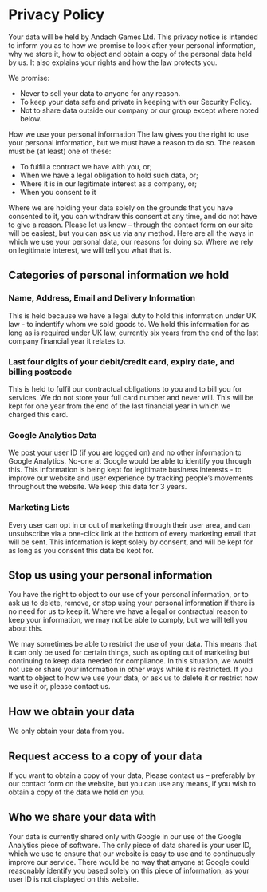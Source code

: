 # Privacy Policy
Your data will be held by Andach Games Ltd. This privacy notice is intended to inform you as to how we promise to look after your personal information, why we store it, how to object and obtain a copy of the personal data held by us. It also explains your rights and how the law protects you. 

We promise:
* Never to sell your data to anyone for any reason. 
* To keep your data safe and private in keeping with our Security Policy.
* Not to share data outside our company or our group except where noted below. 

How we use your personal information
The law gives you the right to use your personal information, but we must have a reason to do so. The reason must be (at least) one of these:

* To fulfil a contract we have with you, or;
* When we have a legal obligation to hold such data, or;
* Where it is in our legitimate interest as a company, or;
* When you consent to it

Where we are holding your data solely on the grounds that you have consented to it, you can withdraw this consent at any time, and do not have to give a reason. Please let us know – through the contact form on our site will be easiest, but you can ask us via any method. Here are all the ways in which we use your personal data, our reasons for doing so. Where we rely on legitimate interest, we will tell you what that is. 

## Categories of personal information we hold
### Name, Address, Email and Delivery Information

This is held because we have a legal duty to hold this information under UK law - to indentify whom we sold goods to. We hold this information for as long as is required under UK law, currently six years from the end of the last company financial year it relates to. 

### Last four digits of your debit/credit card, expiry date, and billing postcode

This is held to fulfil our contractual obligations to you and to bill you for services. We do not store your full card number and never will. This will be kept for one year from the end of the last financial year in which we charged this card. 

### Google Analytics Data

We post your user ID (if you are logged on) and no other information to Google Analytics. No-one at Google would be able to identify you through this. This information is being kept for legitimate business interests - to improve our website and user experience by tracking people’s movements throughout the website. We keep this data for 3 years.

### Marketing Lists

Every user can opt in or out of marketing through their user area, and can unsubscribe via a one-click link at the bottom of every marketing email that will be sent. This information is kept solely by consent, and will be kept for as long as you consent this data be kept for.

## Stop us using your personal information
You have the right to object to our use of your personal information, or to ask us to delete, remove, or stop using your personal information if there is no need for us to keep it. Where we have a legal or contractual reason to keep your information, we may not be able to comply, but we will tell you about this. 

We may sometimes be able to restrict the use of your data. This means that it can only be used for certain things, such as opting out of marketing but continuing to keep data needed for compliance. In this situation, we would not use or share your information in other ways while it is restricted.
If you want to object to how we use your data, or ask us to delete it or restrict how we use it or, please contact us.

## How we obtain your data
We only obtain your data from you.

## Request access to a copy of your data
If you want to obtain a copy of your data, Please contact us – preferably  by our contact form on the website, but you can use any means, if you wish to obtain a copy of the data we hold on you. 

## Who we share your data with
Your data is currently shared only with Google in our use of the Google Analytics piece of software. The only piece of data shared is your user ID, which we use to ensure that our website is easy to use and to continuously improve our service. There would be no way that anyone at Google could reasonably identify you based solely on this piece of information, as your user ID is not displayed on this website. 
